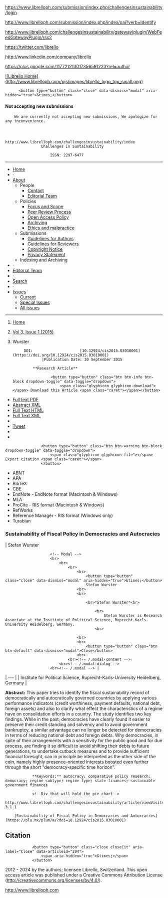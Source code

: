 <!-- Google Tag Manager -->
<noscript><iframe src="//www.googletagmanager.com/ns.html?id=GTM-KZQS36" height="0" width="0" style="display:none;visibility:hidden"></iframe></noscript>

<!-- End Google Tag Manager -->

<!-- AddThis Smart Layers BEGIN -->
<!-- Go to http://www.addthis.com/get/smart-layers to customize -->

<!-- AddThis Smart Layers END -->

<!--a target='blank' href="https://www.librelloph.com/submission/index.php/challengesinsustainability/author/submit">
                <img src="http://www.librelloph.com/ojs/images/submit.png" width="100px" height="31px" alt="Twitter"/>
            </a-->

https://www.librelloph.com/submission/index.php/challengesinsustainability/login

http://www.librelloph.com/submission/index.php/index/oai?verb=Identify

http://www.librelloph.com/challengesinsustainability/gateway/plugin/WebFeedGatewayPlugin/rss2

https://twitter.com/librello

http://www.linkedin.com/company/librello

https://plus.google.com/117721213017356591223?rel=author

[!\[Librello Home\](http://www.librelloph.com/ojs/images/librello_logo_top_small.png)](http://www.librelloph.com)

<!-- MODAL SUbmissions disabled -->

          <button type="button" class="close" data-dismiss="modal" aria-hidden="true">&times;</button>
          
#### Not accepting new submissions

        We are currently not accepting new submissions, We apologize for any inconvenience.

<!-- /.modal-content -->
    
<!-- /.modal-dialog -->
  
<!-- /.modal -->

# 
                                                    http://www.librelloph.com/challengesinsustainability/index
                    Challenges in Sustainability 

                        ISSN: 2297-6477

* * *

- [Home](http://www.librelloph.com/challengesinsustainability/index)
- ·
- [About](http://www.librelloph.com/challengesinsustainability/about)
    - People
        - [Contact](http://www.librelloph.com/challengesinsustainability/about/contact)
        - [Editorial Team](http://www.librelloph.com/challengesinsustainability/about/editorialTeam)
    - Policies
        - [Focus and Scope](http://www.librelloph.com/challengesinsustainability/about/editorialPolicies#focusAndScope)
        - [Peer Review Process](http://www.librelloph.com/challengesinsustainability/about/editorialPolicies#peerReviewProcess)
        - [Open Access Policy](http://www.librelloph.com/challengesinsustainability/about/editorialPolicies#openAccessPolicy)
        - [Archiving](http://www.librelloph.com/challengesinsustainability/about/editorialPolicies#archiving)
        - [Ethics and malpractice](http://www.librelloph.com/challengesinsustainability/pages/view/ethics_and_malpractice_guidelines)
    - Submissions
        - [Guidelines for Authors](/submission/public/ref_style/new_guidelines_for_authors.pdf)
        - [Guidelines
                                for Reviewers](/submission/public/ref_style/guidelines_for_reviewers.pdf)
        - [Copyright Notice](http://www.librelloph.com/challengesinsustainability/about/submissions#copyrightNotice)
        - [Privacy Statement](http://www.librelloph.com/challengesinsustainability/about/submissions#privacyStatement)
    - [Indexing and
                    Archiving](http://www.librelloph.com/challengesinsustainability/pages/view/indexArchive)
- ·
- [Editorial Team](http://www.librelloph.com/challengesinsustainability/about/editorialTeam)
- ·
- [Search](http://www.librelloph.com/challengesinsustainability/search)
- ·
- [Issues](http://www.librelloph.com/challengesinsustainability/issue/archive)
    - [Current](http://www.librelloph.com/challengesinsustainability/issue/current)
    - [Special
                    Issues](http://www.librelloph.com/challengesinsustainability/pages/view/specialissues)
    - [All
                    issues](http://www.librelloph.com/challengesinsustainability/issue/archive)

* * *

1. [Home](http://www.librelloph.com/challengesinsustainability/index)
2. [Vol 3, Issue 1 (2015)](http://www.librelloph.com/challengesinsustainability/issue/view/cis-3.1)
3. Wurster

            DOI:                     [10.12924/cis2015.03010001](https://doi.org/10.12924/cis2015.03010001)
                    |Publication Date: 30 September 2015

                **Research Article**

                        <button type="button" class="btn btn-info btn-block dropdown-toggle" data-toggle="dropdown">
                            <span class="glyphicon glyphicon-download"></span> Download this Article <span class="caret"></span></button>
- [Full text PDF](http://www.librelloph.com/challengesinsustainability/article/download/cis-3.1.1/pdf)
- [Abstract XML](http://www.librelloph.com/challengesinsustainability/article/viewXML/cis-3.1.1/xml)
- [Full Text HTML](http://www.librelloph.com/challengesinsustainability/article/view/cis-3.1.1/html)
- [Full Text XML](http://www.librelloph.com/challengesinsustainability/article/view/cis-3.1.1/xml)
- 
- [Tweet](https://twitter.com/share)
- 
- 

                    <button type="button" class="btn btn-warning btn-block dropdown-toggle" data-toggle="dropdown">
                        <span class="glyphicon glyphicon-file"></span> Export citation <span class="caret"></span>
                    </button>
- ABNT
- APA
- BibTeX
- CBE
- EndNote - EndNote format (Macintosh & Windows)
- MLA
- ProCite - RIS format (Macintosh & Windows)
- RefWorks
- Reference Manager - RIS format (Windows only)
- Turabian

### Sustainability of Fiscal Policy in Democracies and Autocracies

| Stefan Wurster

                        <!-- Modal -->
                        <br>
                            <br>
                                <br>
                                    <br>
                                        <button type="button" class="close" data-dismiss="modal" aria-hidden="true">&times;</button>
                                        Stefan Wurster
                                    <br>
                                    <br>

                                        <br>*Stefan Wurster*<br>
                                        
                                            <br>
                                                Stefan Wurster is Research Associate at the Institute of Political Science, Ruprecht-Karls-University Heidelberg, Germany.
                                            <br>
                                        
                                    <br>
                                    <br>
                                        <button type="button" class="btn btn-default" data-dismiss="modal">Close</button>
                                    <br>
                                <br><!-- /.modal-content -->
                            <br><!-- /.modal-dialog -->
                        <br><!-- /.modal --> |
| --- |
| Institute for Political Science, Ruprecht-Karls-University Heidelberg, Germany |

**Abstract:**
                    This paper tries to identify the fiscal sustainability record of democratically and autocratically governed countries by applying various performance indicators (credit worthiness, payment defaults, national debt, foreign assets) and also to clarify what effect the characteristics of a regime have on consolidation efforts in a country. The study identifies two key findings. While in the past, democracies have clearly found it easier to preserve their credit standing and solvency and to avoid government bankruptcy, a similar advantage can no longer be detected for democracies in terms of reducing national debt and foreign debts. Why democracies, in spite of their arrangements with a sensitivity for the public good and for due process, are finding it so difficult to avoid shifting their debts to future generations, to undertake cutback measures and to provide sufficient financial foresight, can in principle be interpreted as the other side of the coin, namely highly presence-oriented interests boosted even further through the short "democracy-specific time horizon".

                **Keywords:** autocracy; comparative policy research; democracy; regime subtype; regime type; state finances; sustainable government finances

                <!--Div that will hold the pie chart-->
                http://www.librelloph.com/challengesinsustainability/article/viewVisits/cis-3.1.1

        [Sustainability of Fiscal Policy in Democracies and Autocracies](https://plu.mx/plum/a/?doi=10.12924/cis2015.03010001)

## Citation

                <button type="button" class="close closeCit" aria-label="Close" data-articleid="204">
                    <span aria-hidden="true">&times;</span>
                </button>

<!-- content -->

<!-- main -->

<!-- body -->

 2012 - 2024  by the authors; licensee Librello, Switzerland. This open access article was published
under a Creative Commons Attribution License (http://creativecommons.org/licenses/by/4.0/).

http://www.librelloph.com

 <!-- container -->